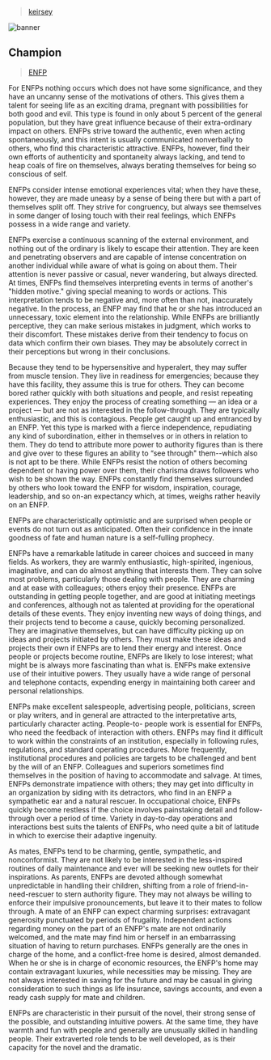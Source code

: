> [keirsey](../)

![banner](/mbti/photos/banner.png)

## Champion

> [ENFP](/mbti/types/enfp)

For ENFPs nothing occurs which does not have some significance, and they have an uncanny sense of the motivations of others. This gives them a talent for seeing life as an exciting drama, pregnant with possibilities for both good and evil. This type is found in only about 5 percent of the general population, but they have great influence because of their extra-ordinary impact on others. ENFPs strive toward the authentic, even when acting spontaneously, and this intent is usually communicated nonverbally to others, who find this characteristic attractive. ENFPs, however, find their own efforts of authenticity and spontaneity always lacking, and tend to heap coals of fire on themselves, always berating themselves for being so conscious of self.

ENFPs consider intense emotional experiences vital; when they have these, however, they are made uneasy by a sense of being there but with a part of themselves split off. They strive for congruency, but always see themselves in some danger of losing touch with their real feelings, which ENFPs possess in a wide range and variety.

ENFPs exercise a continuous scanning of the external environment, and nothing out of the ordinary is likely to escape their attention. They are keen and penetrating observers and are capable of intense concentration on another individual while aware of what is going on about them. Their attention is never passive or casual, never wandering, but always directed. At times, ENFPs find themselves interpreting events in terms of another's "hidden motive." giving special meaning to words or actions. This interpretation tends to be negative and, more often than not, inaccurately negative. In the process, an ENFP may find that he or she has introduced an unnecessary, toxic element into the relationship. While 
ENFPs are brilliantly perceptive, they can make serious mistakes in judgment, which works to their discomfort. These mistakes derive from their tendency to focus on data which confirm their own biases. They may be absolutely correct in their perceptions but wrong in their conclusions.

Because they tend to be hypersensitive and hyperalert, they may suffer from muscle tension. They live in readiness for emergencies; because they have this facility, they assume this is true for others. They can become bored rather quickly with both situations and people, and resist repeating experiences. They enjoy the process of creating something — an idea or a project — but are not as interested in the follow-through. They are typically enthusiastic, and this is contagious. People get caught up and entranced by an ENFP. Yet this type is marked with a fierce independence, repudiating any kind of subordination, either in themselves or in others in relation to them. They do tend to attribute more power to authority figures than is there and give over to these figures an ability to “see through" them--which also is not apt to be there. While ENFPs resist the notion of others becoming dependent or having power over them, their charisma draws followers who wish to be shown the way. ENFPs constantly find themselves surrounded by others who look toward the ENFP for wisdom, inspiration, courage, leadership, and so on-an expectancy which, at times, weighs rather heavily on an ENFP.

ENFPs are characteristically optimistic and are surprised when people or events do not turn out as anticipated. Often their confidence in the innate goodness of fate and human nature is a self-fulling prophecy.

ENFPs have a remarkable latitude in career choices and succeed in many fields. As workers, they are warmly enthusiastic, high-spirited, ingenious, imaginative, and can do almost anything that interests them. They can solve most problems, particularly those dealing with people. They are charming and at ease with colleagues; others enjoy their presence. ENFPs are outstanding in getting people together, and are good at initiating meetings and conferences, although not as talented at providing for the operational details of these events. They enjoy inventing new ways of doing things, and their projects tend to become a cause, quickly becoming personalized. They are imaginative themselves, but can have difficulty picking up on ideas and projects initiated by others. They must make these ideas and projects their own if ENFPs are to lend their energy and interest. Once people or projects become routine, ENFPs are likely to lose interest; what might be is always more fascinating than what is. ENFPs make extensive use of their intuitive powers. They usually have a wide range of personal and telephone contacts, expending energy in maintaining both career and personal relationships.

ENFPs make excellent salespeople, advertising people, politicians, screen or play writers, and in general are attracted to the interpretative arts, particularly character acting. People-to- people work is essential for ENFPs, who need the feedback of interaction with others. ENFPs may find it difficult to work within the constraints of an institution, especially in following rules, regulations, and standard operating procedures. More frequently, institutional procedures and policies are targets to be challenged and bent by the will of an ENFP. Colleagues and superiors sometimes find themselves in the position of having to accommodate and salvage. At times, ENFPs demonstrate impatience with others; they may get into difficulty in an organization by siding with its detractors, who find in an ENFP a sympathetic ear and a natural rescuer. In occupational choice, ENFPs quickly become restless if the choice involves painstaking detail and follow-through over a period of time. Variety in day-to-day operations and interactions best suits the talents of ENFPs, who need quite a bit of latitude in which to exercise their adaptive ingenuity.

As mates, ENFPs tend to be charming, gentle, sympathetic, and nonconformist. They are not likely to be interested in the less-inspired routines of daily maintenance and ever will be seeking new outlets for their inspirations. As parents, ENFPs are devoted although somewhat unpredictable in handling their children, shifting from a role of friend-in-need-rescuer to stern authority figure. They may not always be willing to enforce their impulsive pronouncements, but leave it to their mates to follow through. A mate of an ENFP can expect charming surprises: extravagant generosity punctuated by periods of frugality. Independent actions regarding money on the part of an ENFP's mate are not ordinarily welcomed, and the mate may find him or herself in an embarrassing situation of having to return purchases. ENFPs generally are the ones in charge of the home, and a conflict-free home is desired, almost demanded. When he or she is in charge of economic resources, the ENFP's home may contain extravagant luxuries, while necessities may be missing. They are not always interested in saving for the future and may be casual in giving consideration to such things as life insurance, savings accounts, and even a ready cash supply for mate and children.

ENFPs are characteristic in their pursuit of the novel, their strong sense of the possible, and outstanding intuitive powers. At the same time, they have warmth and fun with people and generally are unusually skilled in handling people. Their extraverted role tends to be well developed, as is their capacity for the novel and the dramatic.
